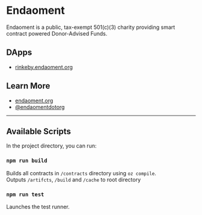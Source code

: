 # Endaoment 

Endaoment is a public, tax-exempt 501(c)(3) charity providing smart contract powered Donor-Advised Funds. 


## DApps

- [rinkeby.endaoment.org](https://rinkeby.endaoment.org)

## Learn More

- [endaoment.org](https://endaoment.org)
- [@endaomentdotorg](twitter.com/endaomentdotorg)

---

## Available Scripts

In the project directory, you can run:

### `npm run build`

Builds all contracts in `/contracts` directory using `oz compile`.<br/>
Outputs `/artifcts`, `/build` and `/cache` to root directory

### `npm run test`

Launches the test runner.<br />


